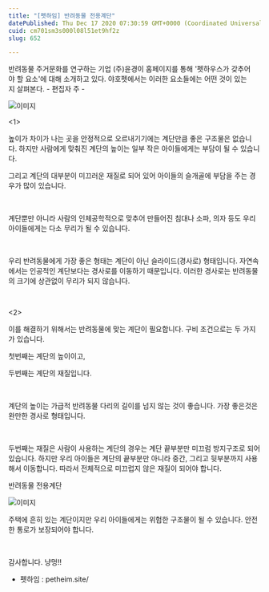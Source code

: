 ```yaml
---
title: "[펫하임] 반려동물 전용계단"
datePublished: Thu Dec 17 2020 07:30:59 GMT+0000 (Coordinated Universal Time)
cuid: cm701sm3s000l08l51et9hf2z
slug: 652

---
```



반려동물 주거문화를 연구하는 기업 (주)윤경이 홈페이지를 통해 '펫하우스가 갖추어야 할 요소'에 대해 소개하고 있다. 야호펫에서는 이러한 요소들에는 어떤 것이 있는지 살펴본다. - 편집자 주 -

![이미지](https://cdn.hashnode.com/res/hashnode/image/upload/v1739252095981/62b6cd59-6c3d-4a03-b600-e8199e019292.gif)

<1>

높이가 차이가 나는 곳을 안정적으로 오르내기기에는 계단만큼 좋은 구조물은 없습니다. 하지만 사람에게 맞춰진 계단의 높이는 일부 작은 아이들에게는 부담이 될 수 있습니다.

그리고 계단의 대부분이 미끄러운 재질로 되어 있어 아이들의 슬개골에 부담을 주는 경우가 많이 있습니다.

​

계단뿐만 아니라 사람의 인체공학적으로 맞추어 만들어진 침대나 소파, 의자 등도 우리 아이들에게는 다소 무리가 될 수 있습니다.

​

우리 반려동물에게 가장 좋은 형태는 계단이 아닌 슬라이드(경사로) 형태입니다. 자연속에서는 인공적인 계단보다는 경사로를 이동하기 때문입니다. 이러한 경사로는 반려동물의 크기에 상관없이 무리가 되지 않습니다.

​

<2>

이를 해결하기 위해서는 반려동물에 맞는 계단이 필요합니다. 구비 조건으로는 두 가지가 있습니다.

첫번째는 계단의 높이이고,

두번째는 계단의 재질입니다.

​

계단의 높이는 가급적 반려동물 다리의 길이를 넘지 않는 것이 좋습니다. 가장 좋은것은 완만한 경사로 형태입니다.

​

두번째는 재질은 사람이 사용하는 계단의 경우는 계단 끝부분만 미끄럼 방지구조로 되어 있습니다. 하지만 우리 아이들은 계단의 끝부분만 아니라 중간, 그리고 뒷부분까지 사용해서 이동합니다. 따라서 전체적으로 미끄럽지 않은 재질이 되어야 합니다.

반려동물 전용계단

![이미지](https://cdn.hashnode.com/res/hashnode/image/upload/v1739252098900/5d6377d3-d069-4321-bf7d-554e329b2f88.png)

주택에 흔히 있는 계단이지만 우리 아이들에게는 위험한 구조물이 될 수 있습니다. 안전한 통로가 보장되어야 합니다.

​

감사합니다. 냥멍!!

- 펫하임 : petheim.site/